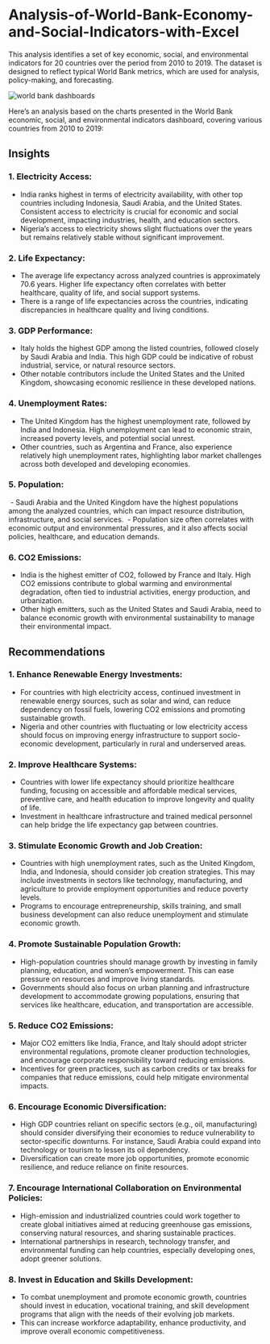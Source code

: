 # Analysis-of-World-Bank-Economy-and-Social-Indicators-with-Excel
This analysis identifies a set of key economic, social, and environmental indicators for 20 countries over the period from 2010 to 2019. The dataset is designed to reflect typical World Bank metrics, which are used for analysis, policy-making, and forecasting.

![world bank dashboards](https://github.com/user-attachments/assets/ec8548d4-ab37-4988-9b60-b9dbe95fadd3)

Here’s an analysis based on the charts presented in the World Bank economic, social, and environmental indicators dashboard, covering various countries from 2010 to 2019:

## Insights

### 1. Electricity Access: 
- India ranks highest in terms of electricity availability, with other top countries including Indonesia, Saudi Arabia, and the United States. Consistent access to electricity is crucial for economic and social development, impacting industries, health, and education sectors.
- Nigeria’s access to electricity shows slight fluctuations over the years but remains relatively stable without significant improvement.

### 2. Life Expectancy: 
- The average life expectancy across analyzed countries is approximately 70.6 years. Higher life expectancy often correlates with better healthcare, quality of life, and social support systems.
- There is a range of life expectancies across the countries, indicating discrepancies in healthcare quality and living conditions.

### 3. GDP Performance:
- Italy holds the highest GDP among the listed countries, followed closely by Saudi Arabia and India. This high GDP could be indicative of robust industrial, service, or natural resource sectors.
- Other notable contributors include the United States and the United Kingdom, showcasing economic resilience in these developed nations.

### 4. Unemployment Rates:
- The United Kingdom has the highest unemployment rate, followed by India and Indonesia. High unemployment can lead to economic strain, increased poverty levels, and potential social unrest.
- Other countries, such as Argentina and France, also experience relatively high unemployment rates, highlighting labor market challenges across both developed and developing economies.

### 5. Population:
 - Saudi Arabia and the United Kingdom have the highest populations among the analyzed countries, which can impact resource distribution, infrastructure, and social services.
 - Population size often correlates with economic output and environmental pressures, and it also affects social policies, healthcare, and education demands.

### 6. CO2 Emissions:
- India is the highest emitter of CO2, followed by France and Italy. High CO2 emissions contribute to global warming and environmental degradation, often tied to industrial activities, energy production, and urbanization.
- Other high emitters, such as the United States and Saudi Arabia, need to balance economic growth with environmental sustainability to manage their environmental impact.

## Recommendations

### 1. Enhance Renewable Energy Investments:
- For countries with high electricity access, continued investment in renewable energy sources, such as solar and wind, can reduce dependency on fossil fuels, lowering CO2 emissions and promoting sustainable growth.
- Nigeria and other countries with fluctuating or low electricity access should focus on improving energy infrastructure to support socio-economic development, particularly in rural and underserved areas.

### 2. Improve Healthcare Systems:
- Countries with lower life expectancy should prioritize healthcare funding, focusing on accessible and affordable medical services, preventive care, and health education to improve longevity and quality of life.
- Investment in healthcare infrastructure and trained medical personnel can help bridge the life expectancy gap between countries.

### 3. Stimulate Economic Growth and Job Creation:
- Countries with high unemployment rates, such as the United Kingdom, India, and Indonesia, should consider job creation strategies. This may include investments in sectors like technology, manufacturing, and agriculture to provide employment opportunities and reduce poverty levels.
- Programs to encourage entrepreneurship, skills training, and small business development can also reduce unemployment and stimulate economic growth.

### 4. Promote Sustainable Population Growth:
- High-population countries should manage growth by investing in family planning, education, and women’s empowerment. This can ease pressure on resources and improve living standards.
- Governments should also focus on urban planning and infrastructure development to accommodate growing populations, ensuring that services like healthcare, education, and transportation are accessible.

### 5. Reduce CO2 Emissions:
- Major CO2 emitters like India, France, and Italy should adopt stricter environmental regulations, promote cleaner production technologies, and encourage corporate responsibility toward reducing emissions.
- Incentives for green practices, such as carbon credits or tax breaks for companies that reduce emissions, could help mitigate environmental impacts.

### 6. Encourage Economic Diversification:
- High GDP countries reliant on specific sectors (e.g., oil, manufacturing) should consider diversifying their economies to reduce vulnerability to sector-specific downturns. For instance, Saudi Arabia could expand into technology or tourism to lessen its oil dependency.
- Diversification can create more job opportunities, promote economic resilience, and reduce reliance on finite resources.

### 7. Encourage International Collaboration on Environmental Policies:
- High-emission and industrialized countries could work together to create global initiatives aimed at reducing greenhouse gas emissions, conserving natural resources, and sharing sustainable practices.
- International partnerships in research, technology transfer, and environmental funding can help countries, especially developing ones, adopt greener solutions.

### 8. Invest in Education and Skills Development:
- To combat unemployment and promote economic growth, countries should invest in education, vocational training, and skill development programs that align with the needs of their evolving job markets.
- This can increase workforce adaptability, enhance productivity, and improve overall economic competitiveness.
